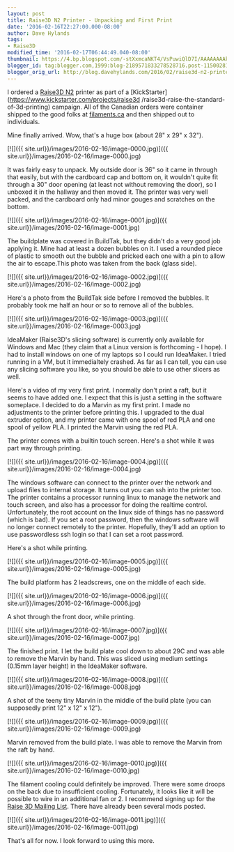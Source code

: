 ```yaml
---
layout: post
title: Raise3D N2 Printer - Unpacking and First Print
date: '2016-02-16T22:27:00.000-08:00'
author: Dave Hylands
tags:
- Raise3D
modified_time: '2016-02-17T06:44:49.040-08:00'
thumbnail: https://4.bp.blogspot.com/-stXxmcaNKT4/VsPuwiQlD7I/AAAAAAAAkxk/hMnPrj6QYIM/s72-c/IMG_20160205_141544.jpg
blogger_id: tag:blogger.com,1999:blog-2189571833278528716.post-1150028167471048524
blogger_orig_url: http://blog.davehylands.com/2016/02/raise3d-n2-printer-unpacking-and-first.html
---
```


I ordered a [Raise3D N2](https://www.raise3d.com/products/n2-pre-order) printer
as part of a [KickStarter](https://www.kickstarter.com/projects/raise3d
/raise3d-raise-the-standard-of-3d-printing) campaign. All of the Canadian
orders were container shipped to the good folks at
[filaments.ca](https://filaments.ca/) and then shipped out to individuals.



Mine finally arrived. Wow, that's a huge box (about 28" x 29" x 32").



[![]({{ site.url}}/images/2016-02-16/image-0000.jpg)]({{ site.url}}/images/2016-02-16/image-0000.jpg)


It was fairly easy to unpack. My outside door is 36" so it came in through
that easily, but with the cardboard cap and bottom on, it wouldn't quite fit
through a 30" door opening (at least not without removing the door), so I
unboxed it in the hallway and then moved it. The printer was very well packed,
and the cardboard only had minor gouges and scratches on the bottom.


[![]({{ site.url}}/images/2016-02-16/image-0001.jpg)]({{ site.url}}/images/2016-02-16/image-0001.jpg)


The buildplate was covered in BuildTak, but they didn't do a very good job
applying it. Mine had at least a dozen bubbles on it. I used a rounded piece
of plastic to smooth out the bubble and pricked each one with a pin to allow
the air to escape.This photo was taken from the back (glass side).


[![]({{ site.url}}/images/2016-02-16/image-0002.jpg)]({{ site.url}}/images/2016-02-16/image-0002.jpg)


Here's a photo from the BuildTak side before I removed the bubbles. It
probably took me half an hour or so to remove all of the bubbles.


[![]({{ site.url}}/images/2016-02-16/image-0003.jpg)]({{ site.url}}/images/2016-02-16/image-0003.jpg)


IdeaMaker (Raise3D's slicing software) is currently only available for Windows
and Mac (they claim that a Linux version is forthcoming - I hope). I had to
install windows on one of my laptops so I could run IdeaMaker. I tried running
in a VM, but it immedialtely crashed. As far as I can tell, you can use any
slicing software you like, so you should be able to use other slicers as well.

Here's a video of my very first print. I normally don't print a raft, but it
seems to have added one. I expect that this is just a setting in the software
someplace. I decided to do a Marvin as my first print. I made no adjustments
to the printer before printing this. I upgraded to the dual extruder option,
and my printer came with one spool of red PLA and one spool of yellow PLA. I
printed the Marvin using the red PLA.



The printer comes with a builtin touch screen. Here's a shot while it was part
way through printing.


[![]({{ site.url}}/images/2016-02-16/image-0004.jpg)]({{ site.url}}/images/2016-02-16/image-0004.jpg)


The windows software can connect to the printer over the network and upload
files to internal storage. It turns out you can ssh into the printer too. The
printer contains a processor running linux to manage the network and touch
screen, and also has a processor for doing the realtime control.
Unfortunately, the root account on the linux side of things has no password
(which is bad). If you set a root password, then the windows software will no
longer connect remotely to the printer. Hopefully, they'll add an option to
use passwordless ssh login so that I can set a root password.

Here's a shot while printing.


[![]({{ site.url}}/images/2016-02-16/image-0005.jpg)]({{ site.url}}/images/2016-02-16/image-0005.jpg)


The build platform has 2 leadscrews, one on the middle of each side.


[![]({{ site.url}}/images/2016-02-16/image-0006.jpg)]({{ site.url}}/images/2016-02-16/image-0006.jpg)


A shot through the front door, while printing.


[![]({{ site.url}}/images/2016-02-16/image-0007.jpg)]({{ site.url}}/images/2016-02-16/image-0007.jpg)


The finished print. I let the build plate cool down to about 29C and was able
to remove the Marvin by hand. This was sliced using medium settings (0.15mm
layer height) in the IdeaMaker software.


[![]({{ site.url}}/images/2016-02-16/image-0008.jpg)]({{ site.url}}/images/2016-02-16/image-0008.jpg)


A shot of the teeny tiny Marvin in the middle of the build plate (you can
supposedly print 12" x 12" x 12").


[![]({{ site.url}}/images/2016-02-16/image-0009.jpg)]({{ site.url}}/images/2016-02-16/image-0009.jpg)


Marvin removed from the build plate. I was able to remove the Marvin from the
raft by hand.


[![]({{ site.url}}/images/2016-02-16/image-0010.jpg)]({{ site.url}}/images/2016-02-16/image-0010.jpg)


The filament cooling could definitely be improved. There were some droops on
the back due to insufficient cooling. Fortunately, it looks like it will be
possible to wire in an additional fan or 2. I recommend signing up for the
[Raise 3D Mailing
List](https://groups.google.com/forum/?utm_medium=email&utm_source=footer#!forum/raise3d).
There have already been several mods posted.


[![]({{ site.url}}/images/2016-02-16/image-0011.jpg)]({{ site.url}}/images/2016-02-16/image-0011.jpg)


That's all for now. I look forward to using this more.

